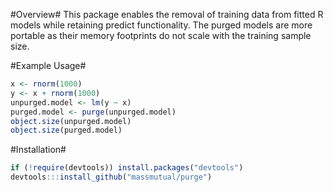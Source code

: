 #Overview#
This package enables the removal of training data from fitted R models while retaining predict functionality. The purged models are more portable as their memory footprints do not scale with the training sample size.

#Example Usage#
```r
x <- rnorm(1000)
y <- x + rnorm(1000)
unpurged.model <- lm(y ~ x)
purged.model <- purge(unpurged.model)
object.size(unpurged.model)
object.size(purged.model)
```

#Installation#
``` r
if (!require(devtools)) install.packages("devtools")
devtools:::install_github("massmutual/purge")
```
